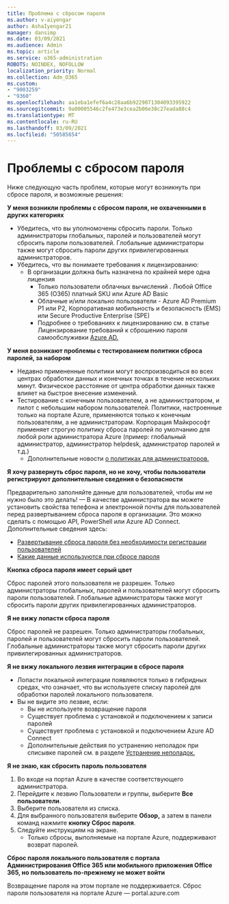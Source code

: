 ```yaml
---
title: Проблема с сбросом пароля
ms.author: v-aiyengar
author: AshaIyengar21
manager: dansimp
ms.date: 03/09/2021
ms.audience: Admin
ms.topic: article
ms.service: o365-administration
ROBOTS: NOINDEX, NOFOLLOW
localization_priority: Normal
ms.collection: Adm_O365
ms.custom:
- "9003259"
- "9360"
ms.openlocfilehash: aa1eba1efef6a4c28aa6b9229071304093395922
ms.sourcegitcommit: 9a00005546c2fe473e3cea2b06e38c27eada88c4
ms.translationtype: MT
ms.contentlocale: ru-RU
ms.lasthandoff: 03/09/2021
ms.locfileid: "50585654"
---
```

# <a name="problems-resetting-password"></a>Проблемы с сбросом пароля

Ниже следующую часть проблем, которые могут возникнуть при сбросе пароля, и возможные решения:

**У меня возникли проблемы с сбросом пароля, не охваченными в других категориях**

- Убедитесь, что вы уполномочены сбросить пароли. Только администраторы глобальных, паролей и пользователей могут сбросить пароли пользователей. Глобальные администраторы также могут сбросить пароли других привилегированных администраторов.
- Убедитесь, что вы понимаете требования к лицензированию:
    - В организации должна быть назначена по крайней мере одна лицензия
        - Только пользователи облачных вычислений . Любой Office 365 (O365) платный SKU или Azure AD Basic
        - Облачные и/или локально пользователи - Azure AD Premium P1 или P2, Корпоративная мобильность и безопасность (EMS) или Secure Productive Enterprise (SPE)
        - Подробнее о требованиях к лицензированию см. в статье Лицензирование требований к сброшению пароля самообслуживки [Azure AD.](https://docs.microsoft.com/azure/active-directory/active-directory-passwords-licensing?WT.mc_id=Portal-Microsoft_Azure_Support)

**У меня возникают проблемы с тестированием политики сброса паролей, за набором**

- Недавно примененные политики могут воспроизводиться во всех центрах обработки данных и конечных точках в течение нескольких минут. Физическое расстояние от центра обработки данных также влияет на быстрое внесение изменений.
- Тестирование с конечным пользователем, а не администратором, и пилот с небольшим набором пользователей. Политики, настроенные только на портале Azure, применяются только к конечным пользователям, а не администраторам. Корпорация Майкрософт применяет строгую политику сброса паролей по умолчанию для любой роли администратора Azure (пример: глобальный администратор, администратор helpdesk, администратор паролей и т.д.)
    - Дополнительные новости [о политиках для администраторов.](https://docs.microsoft.com/azure/active-directory/active-directory-passwords-policy?WT.mc_id=Portal-Microsoft_Azure_Support#administrator-password-policy-differences)

**Я хочу развернуть сброс пароля, но не хочу, чтобы пользователи регистрируют дополнительные сведения о безопасности**

Предварительно заполняйте данные для пользователей, чтобы им не нужно было это делать! — В качестве администратора вы можете установить свойства телефона и электронной почты для пользователей перед развертыванием сброса пароля в организации. Это можно сделать с помощью API, PowerShell или Azure AD Connect. Дополнительные сведения здесь:
- [Развертывание сброса пароля без необходимости регистрации пользователей](https://docs.microsoft.com/azure/active-directory/active-directory-passwords-policy?WT.mc_id=Portal-Microsoft_Azure_Support#administrator-password-policy-differences)
- [Какие данные используются при сбросе пароля](https://docs.microsoft.com/azure/active-directory/active-directory-passwords-data?WT.mc_id=Portal-Microsoft_Azure_Support)

**Кнопка сброса пароля имеет серый цвет**

Сброс паролей этого пользователя не разрешен. Только администраторы глобальных, паролей и пользователей могут сбросить пароли пользователей. Глобальные администраторы также могут сбросить пароли других привилегированных администраторов.

**Я не вижу лопасти сброса пароля**

Сброс паролей не разрешен. Только администраторы глобальных, паролей и пользователей могут сбросить пароли пользователей. Глобальные администраторы также могут сбросить пароли других привилегированных администраторов.

**Я не вижу локального лезвия интеграции в сбросе пароля**

- Лопасти локальной интеграции появляются только в гибридных средах, что означает, что вы используете списку паролей для обработки паролей локального пользователя.
- Вы не видите это лезвие, если:
    - Вы не используете возвращение пароля
    - Существует проблема с установкой и подключением к записи паролей
    - Существует проблема с установкой и подключением Azure AD Connect
    - Дополнительные действия по устранению неполадок при списывке паролей см. в разделе [Устранение неполадок.](https://docs.microsoft.com/azure/active-directory/active-directory-passwords-data?WT.mc_id=Portal-Microsoft_Azure_Support)

**Я не знаю, как сбросить пароль пользователя**

1. Во входе на портал Azure в качестве соответствующего администратора.
1. Перейдите к лезвию Пользователи и группы, выберите **Все пользователи**.
1. Выберите пользователя из списка.
1. Для выбранного пользователя выберите **Обзор,** а затем в панели команд нажмите **кнопку Сброс пароля**.
1. Следуйте инструкциям на экране.
    - Только сбросы, выполняемые на портале Azure, поддерживают возврат паролей.

**Сброс пароля локального пользователя с портала Администрирования Office 365 или мобильного приложения Office 365, но пользователь по-прежнему не может войти**

Возвращение пароля на этом портале не поддерживается. Сброс пароля пользователя на портале Azure — portal.azure.com

